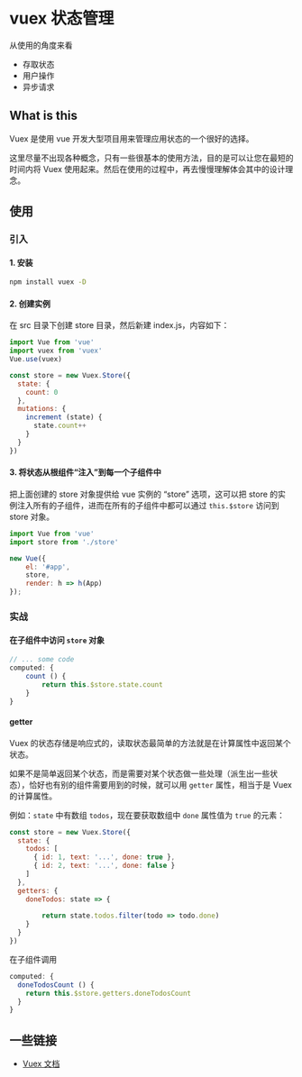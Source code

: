 # vuex 状态管理

从使用的角度来看

- 存取状态
- 用户操作
- 异步请求


## What is this

Vuex 是使用 vue 开发大型项目用来管理应用状态的一个很好的选择。

这里尽量不出现各种概念，只有一些很基本的使用方法，目的是可以让您在最短的时间内将 Vuex 使用起来。然后在使用的过程中，再去慢慢理解体会其中的设计理念。

## 使用

### 引入

#### 1. 安装

```bash
npm install vuex -D
```

#### 2. 创建实例

在 src 目录下创建 store 目录，然后新建 index.js，内容如下：

```js
import Vue from 'vue'
import vuex from 'vuex'
Vue.use(vuex)

const store = new Vuex.Store({
  state: {
    count: 0
  },
  mutations: {
    increment (state) {
      state.count++
    }
  }
})
```

#### 3. 将状态从根组件“注入”到每一个子组件中

把上面创建的 store 对象提供给 vue 实例的 “store” 选项，这可以把 store 的实例注入所有的子组件，进而在所有的子组件中都可以通过 `this.$store` 访问到 store 对象。

```js
import Vue from 'vue'
import store from './store'

new Vue({
    el: '#app',
    store,
    render: h => h(App)
});
```

### 实战

#### 在子组件中访问 `store` 对象

```js
// ... some code
computed: {
    count () {
        return this.$store.state.count
    }
}
```

#### getter

Vuex 的状态存储是响应式的，读取状态最简单的方法就是在计算属性中返回某个状态。

如果不是简单返回某个状态，而是需要对某个状态做一些处理（派生出一些状态），恰好也有别的组件需要用到的时候，就可以用 `getter` 属性，相当于是 Vuex 的计算属性。


例如：`state` 中有数组 `todos`，现在要获取数组中 `done` 属性值为 `true` 的元素：

```js
const store = new Vuex.Store({
  state: {
    todos: [
      { id: 1, text: '...', done: true },
      { id: 2, text: '...', done: false }
    ]
  },
  getters: {
    doneTodos: state => {
        
        return state.todos.filter(todo => todo.done)
    }
  }
})
```

在子组件调用    
```js
computed: {
  doneTodosCount () {
    return this.$store.getters.doneTodosCount
  }
}
```


## 一些链接

+ [Vuex 文档](https://vuex.vuejs.org/zh/guide/)